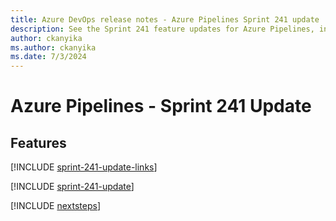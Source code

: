 ```yaml
---
title: Azure DevOps release notes - Azure Pipelines Sprint 241 update
description: See the Sprint 241 feature updates for Azure Pipelines, including next steps.
author: ckanyika
ms.author: ckanyika
ms.date: 7/3/2024
---
```


# Azure Pipelines - Sprint 241 Update

## Features

[!INCLUDE [sprint-241-update-links](../includes/pipelines/sprint-241-update-links.md)]

[!INCLUDE [sprint-241-update](../includes/pipelines/sprint-241-update.md)]

[!INCLUDE [nextsteps](../includes/nextsteps.md)]